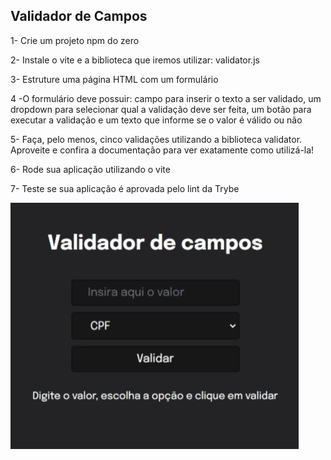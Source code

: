 ## Validador de Campos
1- Crie um projeto npm do zero

2- Instale o vite e a biblioteca que iremos utilizar: validator.js

3- Estruture uma página HTML com um formulário

4 -O formulário deve possuir: campo para inserir o texto a ser validado, um dropdown para selecionar qual a validação deve ser feita, um botão para executar a validação e um texto que informe se o valor é válido ou não

5- Faça, pelo menos, cinco validações utilizando a biblioteca validator. Aproveite e confira a documentação para ver exatamente como utilizá-la!

6- Rode sua aplicação utilizando o vite

7- Teste se sua aplicação é aprovada pelo lint da Trybe

![Alt text](image.png)